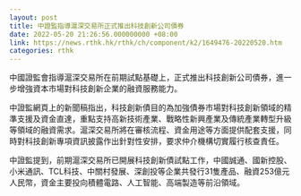 ```yaml
---
layout: post
title: 中證監指導滬深交易所正式推出科技創新公司債券
date: 2022-05-20 21:26:56.000000000 +08:00
link: https://news.rthk.hk/rthk/ch/component/k2/1649476-20220520.htm
categories: rthk
---
```


中國證監會指導滬深交易所在前期試點基礎上，正式推出科技創新公司債券，進一步增強資本市場對科技創新企業的融資服務能力。

中證監網頁上的新聞稿指出，科技創新債目的為加強債券市場對科技創新領域的精準支援及資金直達，重點支持高新技術產業、戰略性新興產業及傳統產業轉型升級等領域的融資需求。滬深交易所將在審核流程、資金用途等方面提供配套支援，同時對科技創新專項資訊披露作出針對性安排，要求仲介機構切實履行核查責任。

中證監提到，前期滬深交易所已開展科技創新債試點工作，中國誠通、國新控股、小米通訊、TCL科技、中關村發展、深創投等企業共發行31隻產品、融資253億元人民幣，資金主要投向積體電路、人工智能、高端製造等前沿領域。
